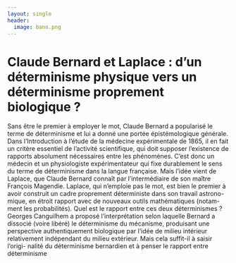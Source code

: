 ```yaml
---
layout: single
header:
  image: bann.png
---
```


# Claude Bernard et Laplace : d’un déterminisme physique vers un déterminisme proprement biologique ?

Sans être le premier à employer le mot, Claude Bernard a popularisé
le terme de déterminisme et lui a donné une portée épistémologique
générale. Dans l’Introduction à l’étude de la médecine expérimentale de
1865, il en fait un critère essentiel de l’activité scientifique, qui doit supposer
l’existence de rapports absolument nécessaires entre les phénomènes. C’est
donc un médecin et un physiologiste expérimentateur qui fixe durablement
le sens du terme de déterminisme dans la langue française. Mais l’idée vient
de Laplace, que Claude Bernard connaît par l’intermédiaire de son maître
François Magendie. Laplace, qui n’emploie pas le mot, est bien le premier à
avoir construit un cadre proprement déterministe dans son travail astrono-
mique, en étroit rapport avec de nouveaux outils mathématiques (notam-
ment les probabilités). Quel est le rapport entre ces deux déterminismes ?
Georges Canguilhem a proposé l’interprétation selon laquelle Bernard
a dissocié (voire libéré) le déterminisme du mécanisme, produisant une
perspective authentiquement biologique par l’idée de milieu intérieur
relativement indépendant du milieu extérieur. Mais cela suffit-il à saisir l’origi-
nalité du déterminisme bernardien et à penser le rapport entre déterminisme

